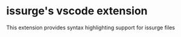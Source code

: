 # issurge's vscode extension

This extension provides syntax highlighting support for issurge files
